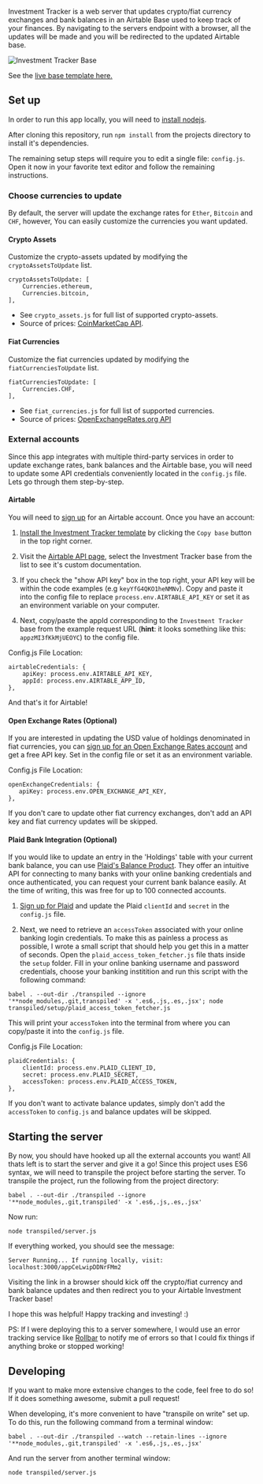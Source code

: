 Investment Tracker is a web server that updates crypto/fiat currency exchanges and bank balances in an Airtable Base used to keep track of your finances. By navigating to the servers endpoint with a browser, all the updates will be made and you will be redirected to the updated Airtable base.

![Investment Tracker Base](https://cloud.githubusercontent.com/assets/2151492/15804151/341e3c32-2ab4-11e6-8c17-15b906048caa.png)

See the [live base template here.](https://airtable.com/shrA09QDhlYHBPMB3)

## Set up

In order to run this app locally, you will need to [install nodejs](https://nodejs.org/en/download/).

After cloning this repository, run `npm install` from the projects directory to install it's dependencies.

The remaining setup steps will require you to edit a single file: `config.js`. Open it now in your favorite text editor and follow the remaining instructions.

### Choose currencies to update

By default, the server will update the exchange rates for `Ether`, `Bitcoin` and `CHF`, however, You can easily customize the currencies you want updated. 

#### Crypto Assets

Customize the crypto-assets updated by modifying the `cryptoAssetsToUpdate` list.

```
cryptoAssetsToUpdate: [
    Currencies.ethereum,
    Currencies.bitcoin,
],
```
- See `crypto_assets.js` for full list of supported crypto-assets.
- Source of prices: [CoinMarketCap API](http://coinMarketCap.com/api).

#### Fiat Currencies

Customize the fiat currencies updated by modifying the `fiatCurrenciesToUpdate` list.

```
fiatCurrenciesToUpdate: [
    Currencies.CHF,
],
```
- See `fiat_currencies.js` for full list of supported currencies.
- Source of prices: [OpenExchangeRates.org API](https://openexchangerates.org)


### External accounts

Since this app integrates with multiple third-party services in order to update exchange rates, bank balances and the Airtable base, you will need to update some API credentials conveniently located in the `config.js` file. Lets go through them step-by-step.

#### Airtable

You will need to [sign up](https://airtable.com/) for an Airtable account. Once you have an account:

1. [Install the Investment Tracker template](https://airtable.com/shrA09QDhlYHBPMB3) by clicking the `Copy base` button in the top right corner.

2. Visit the [Airtable API page](https://airtable.com/api), select the Investment Tracker base from the list to see it's custom documentation.

3. If you check the "show API key" box in the top right, your API key will be within the code examples (e.g `keyYfG4QKO1heNMNv`). Copy and paste it into the config file to replace `process.env.AIRTABLE_API_KEY` or set it as an environment variable on your computer.

4. Next, copy/paste the appId corresponding to the `Investment Tracker` base from the example request URL (**hint**: it looks something like this: `appzMI3fKkMjUEOYC`) to the config file.

Config.js File Location:

```
airtableCredentials: {
    apiKey: process.env.AIRTABLE_API_KEY,
    appId: process.env.AIRTABLE_APP_ID,
},
```

And that's it for Airtable!

#### Open Exchange Rates (Optional)

If you are interested in updating the USD value of holdings denominated in fiat currencies, you can [sign up for an Open Exchange Rates account](https://openexchangerates.org/) and get a free API key. Set in the config file or set it as an environment variable.

Config.js File Location:

```
openExchangeCredentials: {
   apiKey: process.env.OPEN_EXCHANGE_API_KEY,
},
```

If you don't care to update other fiat currency exchanges, don't add an API key and fiat currency updates will be skipped.

#### Plaid Bank Integration (Optional)

If you would like to update an entry in the 'Holdings' table with your current bank balance, you can use [Plaid's Balance Product](https://plaid.com/products/balance/). They offer an intuitive API for connecting to many banks with your online banking credentials and once authenticated, you can request your current bank balance easily. At the time of writing, this was free for up to 100 connected accounts.

1. [Sign up for Plaid](https://dashboard.plaid.com/signup/) and update the Plaid `clientId` and `secret` in the `config.js` file.

2. Next, we need to retrieve an `accessToken` associated with your online banking login credentials. To make this as painless a process as possible, I wrote a small script that should help you get this in a matter of seconds. Open the `plaid_access_token_fetcher.js` file thats inside the `setup` folder. Fill in your online banking username and password credentials, choose your banking institition and run this script with the following command:

```
babel . --out-dir ./transpiled --ignore '**node_modules,.git,transpiled' -x '.es6,.js,.es,.jsx'; node transpiled/setup/plaid_access_token_fetcher.js
```

This will print your `accessToken` into the terminal from where you can copy/paste it into the `config.js` file.

Config.js File Location:

```
plaidCredentials: {
    clientId: process.env.PLAID_CLIENT_ID,
    secret: process.env.PLAID_SECRET,
    accessToken: process.env.PLAID_ACCESS_TOKEN,
},
```

If you don't want to activate balance updates, simply don't add the `accessToken` to `config.js` and balance updates will be skipped.

## Starting the server

By now, you should have hooked up all the external accounts you want! All thats left is to start the server and give it a go! Since this project uses ES6 syntax, we will need to transpile the project before starting the server. To transpile the project, run the following from the project directory:

```
babel . --out-dir ./transpiled --ignore '**node_modules,.git,transpiled' -x '.es6,.js,.es,.jsx'
```

Now run:

```
node transpiled/server.js
```

If everything worked, you should see the message:

```
Server Running... If running locally, visit: localhost:3000/appCeLwipDDNrFMm2
```

Visiting the link in a browser should kick off the crypto/fiat currency and bank balance updates and then redirect you to your Airtable Investment Tracker base!

I hope this was helpful! Happy tracking and investing! :)

PS: If I were deploying this to a server somewhere, I would use an error tracking service like [Rollbar](https://rollbar.com/) to notify me of errors so that I could fix things if anything broke or stopped working!

## Developing

If you want to make more extensive changes to the code, feel free to do so! If it does something awesome, submit a pull request!

When developing, it's more convenient to have "transpile on write" set up. To do this, run the following command from a terminal window:

```
babel . --out-dir ./transpiled --watch --retain-lines --ignore '**node_modules,.git,transpiled' -x '.es6,.js,.es,.jsx'
```

And run the server from another terminal window:

```
node transpiled/server.js
```
